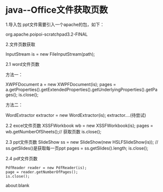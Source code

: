 # java--Office文件获取页数

1.导入包 ppt文件需要引入一个apache的包，如下：

org.apache.poipoi-scratchpad3.2-FINAL

2.文件页数获取

InputStream is = new FileInputStream\(path\);

2.1 word文件页数

方法一：

XWPFDocument a = new XWPFDocument\(is\); pages = a.getProperties\(\).getExtendedProperties\(\).getUnderlyingProperties\(\).getPages\(\); is.close\(\);

方法二：

WordExtractor extractor = new WordExtractor\(is\); extractor....\(待尝试\)

2.2 excel文件页数 XSSFWorkbook wb = new XSSFWorkbook\(is\); pages = wb.getNumberOfSheets\(\);// 获取页数 is.close\(\);

2.3 ppt文件页数 SlideShow ss = new SlideShow\(new HSLFSlideShow\(is\)\); // ss.getSlides\(\)是获取每一页ppt pages = ss.getSlides\(\).length; is.close\(\);

2.4 pdf文件页数

```text
PdfReader reader = new PdfReader(is);
page = reader.getNumberOfPages();
is.close();
```

about:blank

